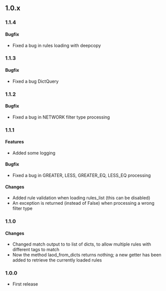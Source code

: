 ## 1.0.x
### 1.1.4
#### Bugfix
* Fixed a bug in rules loading with deepcopy

### 1.1.3
#### Bugfix
* Fixed a bug DictQuery

### 1.1.2
#### Bugfix
* Fixed a bug in NETWORK filter type processing

### 1.1.1
#### Features
* Added some logging
#### Bugfix
* Fixed a bug in GREATER, LESS, GREATER_EQ, LESS_EQ processing
#### Changes
* Added rule validation when loading rules_list (this can be disabled)
* An exception is returned (instead of False) when processing a wrong filter type

### 1.1.0
#### Changes
* Changed match output to to list of dicts, to allow multiple rules with different tags to match
* Now the method laod_from_dicts returns nothing; a new getter has been added to retrieve the currently loaded rules

### 1.0.0
* First release